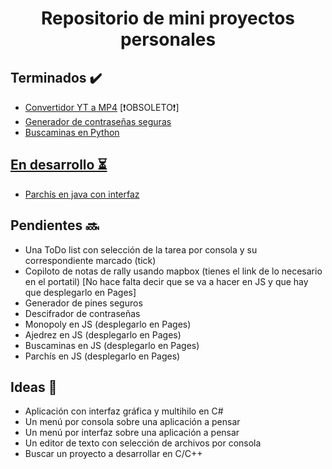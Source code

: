 <h1 align="center">Repositorio de mini proyectos personales</h1>

<h2>Terminados ✔️</h2>
<ul>
  <li><a href="https://github.com/MigFeH/Proyectos/tree/main/Python/Convertidor%20yt%20a%20mp4" title="Enlace al código del convertidor YT a MP4">Convertidor YT a MP4</a> [❗OBSOLETO❗]</li>
  <li><a href="https://github.com/MigFeH/Proyectos/tree/main/Python/Generador%20de%20contraseñas" title="Enlace al código del generador de contraseñas seguras">Generador de contraseñas seguras</a></li>
  <li><a href="https://github.com/MigFeH/Proyectos/tree/main/Python/Casa%20de%20los%20juegos" title="Enlace al código del buscaminas en Python">Buscaminas en Python</li>
</ul>

<h2>En desarrollo ⏳</h2>
<ul>
  <li><a href="https://github.com/MigFeH/Proyectos/tree/main/Java/Parchís" title="Enlace al código del parchis desarrollado en java con interfaz gráfica">Parchís en java con interfaz</a></li>
</ul>

<h2>Pendientes 🔜</h2>
<ul>
  <li>Una ToDo list con selección de la tarea por consola y su correspondiente marcado (tick)</li>
  <li>Copiloto de notas de rally usando mapbox (tienes el link de lo necesario en el portatil) [No hace falta decir que se va a hacer en JS y que hay que desplegarlo en Pages]</li>
  <li>Generador de pines seguros</li>
  <li>Descifrador de contraseñas</li>
  <li>Monopoly en JS (desplegarlo en Pages)</li>
  <li>Ajedrez en JS (desplegarlo en Pages)</li>
  <li>Buscaminas en JS (desplegarlo en Pages)</li>
  <li>Parchís en JS (desplegarlo en Pages)</li>
</ul>

<h2>Ideas 💭</h2>
<ul>
  <li>Aplicación con interfaz gráfica y multihilo en C#</li>
  <li>Un menú por consola sobre una aplicación a pensar</li>
  <li>Un menú por interfaz sobre una aplicación a pensar</li>
  <li>Un editor de texto con selección de archivos por consola</li>
  <li>Buscar un proyecto a desarrollar en C/C++</li>
</ul>
